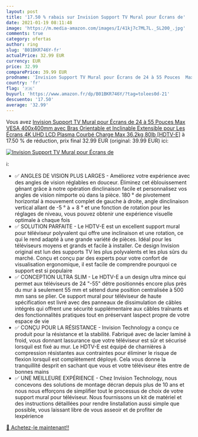 ```yaml
---
layout: post
title: '17.50 % rabais sur Invision Support TV Mural pour Écrans de'
date: 2021-01-19 08:11:48
image: 'https://m.media-amazon.com/images/I/41kj7c7ML7L._SL200_.jpg'
comments: true
category: ofertas
author: ring
slug: 'B01BKR746Y-fr'
actualPrice: 32.99 EUR
currency: EUR
price: 32.99
comparePrice: 39.99 EUR
prodname: 'Invision Support TV Mural pour Écrans de 24 à 55 Pouces  Max VESA 400x400mm avec Bras Orientable et Inclinable Extensible pour Les Écrans 4K UHD LCD Plasma Courbé  Charge Max 36.2kg  80lb  [HDTV-E]'
country: 'fr'
flag: '🇫🇷'
buyurl: 'https://www.amazon.fr/dp/B01BKR746Y/?tag=tolees0d-21'
descuento: '17.50'
average: '32.99'
---
```


Vous avez [Invision Support TV Mural pour Écrans de 24 à 55 Pouces  Max VESA 400x400mm avec Bras Orientable et Inclinable Extensible pour Les Écrans 4K UHD LCD Plasma Courbé  Charge Max 36.2kg  80lb  [HDTV-E]](https://www.amazon.fr/dp/B01BKR746Y/?tag=tolees0d-21)  à  17.50 % de réduction, prix final  32.99 EUR (original: 39.99 EUR) ici:

[![Invision Support TV Mural pour Écrans de](https://m.media-amazon.com/images/I/41kj7c7ML7L._SL200_.jpg)](https://www.amazon.fr/dp/B01BKR746Y/?tag=tolees0d-21)

ℹ️:

- ✅ ANGLES DE VISION PLUS LARGES - Améliorez votre expérience avec des angles de vision réglables en douceur. Éliminez cet éblouissement gênant grâce à notre opération dinclinaison facile et personnalisez vos angles de vision nimporte où dans la pièce. 180 ° de pivotement horizontal à mouvement complet de gauche à droite, angle dinclinaison vertical allant de -5 ° à + 8 ° et une fonction de rotation pour les réglages de niveau, vous pouvez obtenir une expérience visuelle optimale à chaque fois
- ✅ SOLUTION PARFAITE - Le HDTV-E est un excellent support mural pour téléviseur polyvalent qui offre une inclinaison et une rotation, ce qui le rend adapté à une grande variété de pièces. Idéal pour les téléviseurs moyens et grands et facile à installer. Ce design Invision original est lun des supports TV les plus polyvalents et les plus sûrs du marché. Conçu et conçu par des experts pour votre confort de visualisation ergonomique, il est facile de comprendre pourquoi ce support est si populaire
- ✅ CONCEPTION ULTRA SLIM - Le HDTV-E a un design ultra mince qui permet aux téléviseurs de 24 "-55" dêtre positionnés encore plus près du mur à seulement 55 mm et sétend dune position centralisée à 500 mm sans se plier. Ce support mural pour téléviseur de haute spécification est livré avec des panneaux de dissimulation de câbles intégrés qui offrent une sécurité supplémentaire aux câbles traînants et des fonctionnalités pratiques tout en préservant laspect propre de votre espace de vie
- ✅ CONÇU POUR LA RÉSISTANCE - Invision Technology a conçu ce produit pour la résistance et la stabilité. Fabriqué avec de lacier laminé à froid, vous donnant lassurance que votre téléviseur est sûr et sécurisé lorsquil est fixé au mur. Le HDTV-E est équipé de charnières à compression résistantes aux contraintes pour éliminer le risque de flexion lorsquil est complètement déployé. Cela vous donne la tranquillité desprit en sachant que vous et votre téléviseur êtes entre de bonnes mains
- ✅ UNE MEILLEURE EXPÉRIENCE - Chez Invision Technology, nous concevons des solutions de montage décran depuis plus de 10 ans et nous nous efforçons de simplifier tout le processus de choix de votre support mural pour téléviseur. Nous fournissons un kit de matériel et des instructions détaillées pour rendre linstallation aussi simple que possible, vous laissant libre de vous asseoir et de profiter de lexpérience

[🛒 Achetez-le maintenant!!](https://www.amazon.fr/dp/B01BKR746Y/?tag=tolees0d-21)
